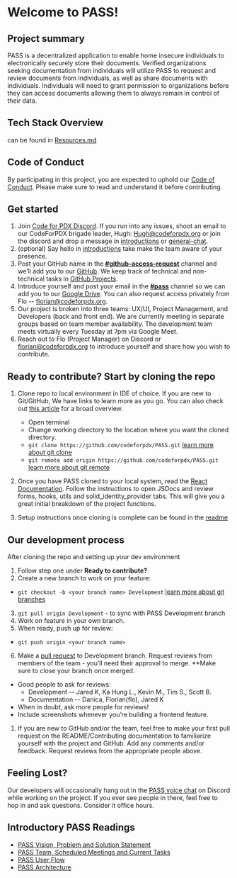 # Welcome to PASS!

## Project summary

PASS is a decentralized application to enable home insecure individuals to electronically securely store their documents. Verified organizations seeking documentation from individuals will utilize PASS to request and review documents from individuals, as well as share documents with individuals. Individuals will need to grant permission to organizations before they can access documents allowing them to always remain in control of their data.

## Tech Stack Overview

can be found in [Resources.md](./RESOURCES.md)

## Code of Conduct

By participating in this project, you are expected to uphold our [Code of Conduct](./CODE_OF_CONDUCT.md). Please make sure to read and understand it before contributing.

## Get started

1. Join [Code for PDX Discord](https://discord.gg/FEX9KUMH). If you run into any issues, shoot an email to our CodeForPDX brigade leader, Hugh: Hugh@codeforpdx.org or join the discord and drop a message in [introductions](https://discord.com/channels/1068260532806766733/1075286322530484256) or [general-chat](https://discord.com/channels/1068260532806766733/1068260535080063028).
2. (optional) Say hello in [introductions](https://discord.com/channels/1068260532806766733/1075286322530484256) take make the team aware of your presence. 
3. Post your GitHub name in the [**#github-access-request**](https://discord.com/channels/1068260532806766733/1078124139983945858) channel and we’ll add you to our [GitHub](https://github.com/codeforpdx/PASS). We keep track of technical and non-technical tasks in [GitHub Projects](https://github.com/orgs/codeforpdx/projects/3).
4. Introduce yourself and post your email in the [**#pass**](https://discord.com/channels/1068260532806766733/1075285803137257544) channel so we can add you to our [Google Drive](https://drive.google.com/drive/u/0/folders/1zTEd34K7Eg7rvg71zS6Uzbwrsct2Lx9E?ths=true). You can also request access privately from Flo -- florian@codeforpdx.org.
5. Our project is broken into three teams: UX/UI, Project Management, and Developers (back and front end). We are currently meeting in separate groups based on team member availability. The development team meets virtually every Tuesday at 7pm via Google Meet.
6. Reach out to Flo (Project Manager) on Discord or florian@codeforpdx.org to introduce yourself and share how you wish to contribute.

## Ready to contribute? Start by cloning the repo

1. Clone repo to local environment in IDE of choice. If you are new to Git/GitHub, We have links to learn more as you go. You can also check out [this article](https://www.digitalocean.com/community/tutorials/how-to-create-a-pull-request-on-github) for a broad overview.
   - Open terminal
   - Change working directory to the location where you want the cloned directory.
   - `git clone https://github.com/codeforpdx/PASS.git` [learn more about git clone](https://docs.github.com/en/repositories/creating-and-managing-repositories/cloning-a-repository?platform=linux)
   - `git remote add origin https://github.com/codeforpdx/PASS.git` [learn more about git remote](https://docs.github.com/en/get-started/getting-started-with-git/managing-remote-repositories)

2. Once you have PASS cloned to your local system, read the [React Documentation](/docs/README.md). Follow the instructions to open JSDocs and review forms, hooks, utils and solid_identity_provider tabs. This will give you a great initial breakdown of the project functions.
3. Setup instructions once cloning is complete can be found in the [readme](../README.md)

## Our development process
  After cloning the repo and setting up your dev environment 
1. Follow step one under **Ready to contribute?**
2. Create a new branch to work on your feature:

- `git checkout -b <your branch name> Development` [learn more about git branches](https://www.atlassian.com/git/tutorials/using-branches/git-checkout)

3. `git pull origin Development` - to sync with PASS Development branch
4. Work on feature in your own branch.
5. When ready, push up for review:

- `git push origin <your branch name>`

6. Make a [pull request](https://docs.github.com/en/pull-requests/collaborating-with-pull-requests/proposing-changes-to-your-work-with-pull-requests/requesting-a-pull-request-review) to Development branch. Request reviews from members of the team - you’ll need their approval to merge. \*\*Make sure to close your branch once merged.

- Good people to ask for reviews:
  - Development -- Jared K, Ka Hung L., Kevin M., Tim S., Scott B.
  - Documentation -- Danica, Florian(flo), Jared K
- When in doubt, ask more people for reviews!
- Include screenshots whenever you’re building a frontend feature.

1. If you are new to GitHub and/or the team, feel free to make your first pull request on the README/Contributing documentation to familiarize yourself with the project and GitHub. Add any comments and/or feedback. Request reviews from the appropriate people above.

## Feeling Lost?

Our developers will occasionally hang out in the [PASS voice chat](https://discord.com/channels/1068260532806766733/1106779713793433730) on Discord while working on the project. If you ever see people in there, feel free to hop in and ask questions. Consider it office hours.

## Introductory PASS Readings

- [PASS Vision, Problem and Solution Statement](https://docs.google.com/document/d/1mK4-nFlpRtnsbDAuoDgSo3Fsoi2_JDfMyU4nuBjnAMo/edit?usp=share_link)
- [PASS Team, Scheduled Meetings and Current Tasks](https://docs.google.com/document/d/19U2QseBXbv_KmWSAjZvch5n-5L5E66dxPuUTiytDi3I/edit?usp=share_link)
- [PASS User Flow](https://docs.google.com/presentation/d/18tU0o2jW6bZUt8ayMk1Uju3Fe52O4hVl2Ii2JGmiORQ/edit?usp=share_link)
- [PASS Architecture](https://docs.google.com/document/d/19v5D-nhSGQYrjMkck64w0jmCgQtLcHQhUcmvJzUkbhg/edit?usp=share_link)
